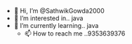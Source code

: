 - 👋 Hi, I’m @SathwikGowda2000
- 👀 I’m interested in.. java
- 🌱 I’m currently learning.. java
  - 📫 How to reach me ..9353639376


<!---
SathwikGowda2000/SathwikGowda2000 is a ✨ special ✨ repository because its `README.md` (this file) appears on your GitHub profile.
You can click the Preview link to take a look at your changes.
--->
